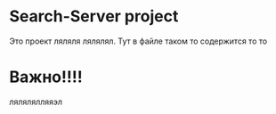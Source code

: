 # Search-Server project
Это проект ляляля лялялял.
Тут в файле таком то содержится то то 
# Важно!!!!
лялялялляяэл
